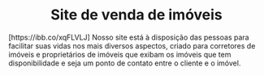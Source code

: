 <h1 align="center"> Site de venda de imóveis </h1>
[https://ibb.co/xqFLVLJ]
Nosso site está à disposição das pessoas para facilitar suas vidas nos mais diversos aspectos, criado para corretores de imóveis e proprietários de imóveis que exibam os imóveis que tem disponibilidade e seja um ponto de contato entre o cliente e o imóvel.
